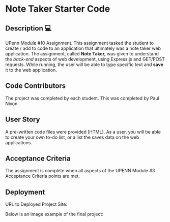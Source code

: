 # Note Taker Starter Code

## Description  💻
UPenn Module #10 Assignment.
This assignment tasked the student to create / add to code to an application that ultimately was a note taker web application.  The assignment, called **Note Taker,** was given to understand the *back-end* aspects of web development, using Express.js and GET/POST requests.  While running, the user will be able to type specific text and **save** it to the web application.  

## Code Contributors
The project was completed by each student. This was completed by Paul Nixon. 


## User Story
A pre-written code files were provided [HTML]. 
As a user, you will be able to create your own to-do list, or a list the saves data on the web applications.  


## Acceptance Criteria

The assignment is complete when all aspects of the UPENN Module #3 Acceptance Criteria points are met.


## Deployment

URL to Deployed Project Site:

Below is an image example of the final project:



